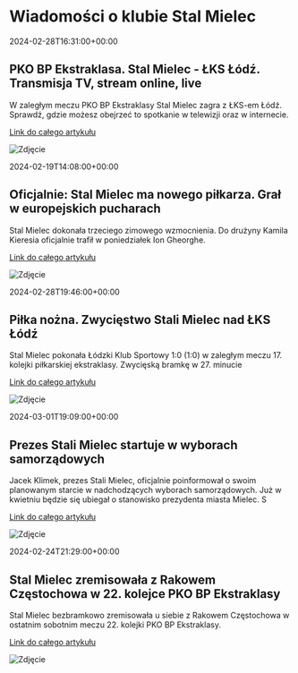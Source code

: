 # Wiadomości o klubie Stal Mielec

2024-02-28T16:31:00+00:00 

 ## PKO BP Ekstraklasa. Stal Mielec - ŁKS Łódź. Transmisja TV, stream online, live 

 W zaległym meczu PKO BP Ekstraklasy Stal Mielec zagra z ŁKS-em Łódź. Sprawdź, gdzie możesz obejrzeć to spotkanie w telewizji oraz w internecie. 

 [Link do całego artykułu](https://sportowefakty.wp.pl/pilka-nozna/1109025/pko-bp-ekstraklasa-stal-mielec-lks-lodz-transmisja-tv-stream-online-live) 

 ![Zdjęcie](https://v.wpimg.pl/NjI5NDQuYQsoVzh3fg5sHmsPbC04V2JIPBd0Zn5EfFJ5TWE3N1gvDiRcIC0iATwLKl8vaiYFLQ4nGz4ofgY6BTtUKSFjWigPKEE7NjQREQU7XCktPxQiRX8Af3FkFn0PewcqImZEEVpxBXh2aEF6RCNFKWYs) 

2024-02-19T14:08:00+00:00 

 ## Oficjalnie: Stal Mielec ma nowego piłkarza. Grał w europejskich pucharach 

 Stal Mielec dokonała trzeciego zimowego wzmocnienia. Do drużyny Kamila Kieresia oficjalnie trafił w poniedziałek Ion Gheorghe. 

 [Link do całego artykułu](https://sportowefakty.wp.pl/pilka-nozna/1107277/oficjalnie-stal-mielec-ma-nowego-pilkarza-gral-w-europejskich-pucharach) 

 ![Zdjęcie](https://v.wpimg.pl/OTQ0LmpwYDUwUjpeXwxtIHMKbg4AHxAnNx0tCR0eIT0iRD4MEx0udn0SOU9KVWAnJV8-DBcSfXs3VS0ZBQUqMA5fPgQXHiE1PR96WEFCejdiVX5fFBF4ZQ4AdF1GRXZgZR4mHRdVMg) 

2024-02-28T19:46:00+00:00 

 ## Piłka nożna. Zwycięstwo Stali Mielec nad ŁKS Łódź 

 Stal Mielec pokonała Łódzki Klub Sportowy 1:0 (1:0) w zaległym meczu 17. kolejki piłkarskiej ekstraklasy. Zwycięską bramkę w 27. minucie 

 [Link do całego artykułu](https://radio.rzeszow.pl/89585/pilka-nozna-zwyciestwo-stali-mielec-nad-lks-lodz/) 

 ![Zdjęcie](https://radio.rzeszow.pl/wp-content/uploads/2024/02/football-training-center-5K78VUN-1-1.jpg) 

2024-03-01T19:09:00+00:00 

 ## Prezes Stali Mielec startuje w wyborach samorządowych 

 Jacek Klimek, prezes Stali Mielec, oficjalnie poinformował o swoim planowanym starcie w nadchodzących wyborach samorządowych. Już w kwietniu będzie się ubiegał o stanowisko prezydenta miasta Mielec. S 

 [Link do całego artykułu](https://weszlo.com/2024/03/01/prezes-stali-mielec-startuje-w-wyborach-samorzadowych/) 

 ![Zdjęcie](https://static.weszlo.com/cdn-cgi/image/quality=65,format=auto/2024/01/mt220723-4128-scaled.jpg) 

2024-02-24T21:29:00+00:00 

 ## Stal Mielec zremisowała z Rakowem Częstochowa w 22. kolejce PKO BP Ekstraklasy 

 Stal Mielec bezbramkowo zremisowała u siebie z Rakowem Częstochowa w ostatnim sobotnim meczu 22. kolejki PKO BP Ekstraklasy. 

 [Link do całego artykułu](https://eurosport.tvn24.pl/pilka-nozna/pko-bp-ekstraklasa/2023-2024/stal-mielec-rakow-czestochowa-wynik-i-relacja-z-meczu-22.-kolejki-pko-bp-ekstraklasy_sto10037537/story.shtml) 

 ![Zdjęcie](https://imgresizer.eurosport.com/unsafe/2560x1440/filters:format(jpeg)/origin-imgresizer.eurosport.com/2024/02/24/3905611-79344988-2560-1440.jpg) 

